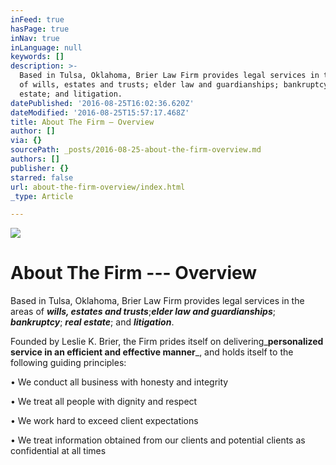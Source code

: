 ```yaml
---
inFeed: true
hasPage: true
inNav: true
inLanguage: null
keywords: []
description: >-
  Based in Tulsa, Oklahoma, Brier Law Firm provides legal services in the areas
  of wills, estates and trusts; elder law and guardianships; bankruptcy; real
  estate; and litigation. 
datePublished: '2016-08-25T16:02:36.620Z'
dateModified: '2016-08-25T15:57:17.468Z'
title: About The Firm — Overview
author: []
via: {}
sourcePath: _posts/2016-08-25-about-the-firm-overview.md
authors: []
publisher: {}
starred: false
url: about-the-firm-overview/index.html
_type: Article

---
```

![](https://the-grid-user-content.s3-us-west-2.amazonaws.com/1af8b5e5-18c4-42b1-a28f-bcd98cff429a.jpg)

# **About The Firm --- Overview**

Based in Tulsa, Oklahoma, Brier Law Firm provides legal services in the areas of _**wills, estates and trusts**_;_**elder law and guardianships**_; _**bankruptcy**_; _**real estate**_; and _**litigation**_. 

Founded by Leslie K. Brier, the Firm prides itself on delivering_**personalized service in an efficient and effective manner**_, and holds itself to the following guiding principles:

• We conduct all business with honesty and integrity

• We treat all people with dignity and respect

• We work hard to exceed client expectations

• We treat information obtained from our clients and potential clients as confidential at all times